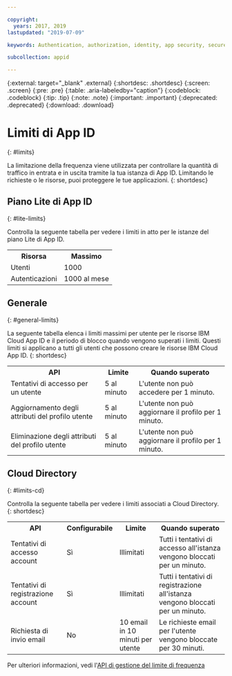 ```yaml
---

copyright:
  years: 2017, 2019
lastupdated: "2019-07-09"

keywords: Authentication, authorization, identity, app security, secure, rates, cloud directory, rate limit, attempts

subcollection: appid

---
```


{:external: target="_blank" .external}
{:shortdesc: .shortdesc}
{:screen: .screen}
{:pre: .pre}
{:table: .aria-labeledby="caption"}
{:codeblock: .codeblock}
{:tip: .tip}
{:note: .note}
{:important: .important}
{:deprecated: .deprecated}
{:download: .download}


# Limiti di App ID
{: #limits}

La limitazione della frequenza viene utilizzata per controllare la quantità di traffico in entrata e in uscita tramite la tua istanza di App ID. Limitando le richieste o le risorse, puoi proteggere le tue applicazioni.
{: shortdesc}

## Piano Lite di App ID 
{: #lite-limits}

Controlla la seguente tabella per vedere i limiti in atto per le istanze del piano Lite di App ID. 

<table>
    <tr>
        <th>Risorsa</th>
        <th>Massimo</th>
    </tr>
    <tr>
        <td>Utenti</td>
        <td>1000</td>
    </tr>
    <tr>
        <td>Autenticazioni</td>
        <td>1000 al mese</td>
    </tr>
</table>

## Generale
{: #general-limits}

La seguente tabella elenca i limiti massimi per utente per le risorse IBM Cloud App ID e il periodo di blocco quando vengono superati i limiti. Questi limiti si applicano a tutti gli utenti che possono creare le risorse IBM Cloud App ID.
{: shortdesc}

<table>
    <tr>
        <th>API</th>
        <th>Limite</th>
        <th>Quando superato</th>
    </tr>
    <tr>
        <td>Tentativi di accesso per un utente</td>
        <td>5 al minuto</td>
        <td>L'utente non può accedere per 1 minuto.</td>
    </tr>
    <tr>
        <td>Aggiornamento degli attributi del profilo utente</td>
        <td>5 al minuto</td>
        <td>L'utente non può aggiornare il profilo per 1 minuto.</td>
    </tr>
        <td>Eliminazione degli attributi del profilo utente</td>
        <td>5 al minuto</td>
        <td>L'utente non può aggiornare il profilo per 1 minuto.</td>
    </tr>
</table>



## Cloud Directory
{: #limits-cd}

Controlla la seguente tabella per vedere i limiti associati a Cloud Directory.
{: shortdesc}

<table>
    <tr>
        <th>API</th>
        <th>Configurabile</th>
        <th>Limite</th>
        <th>Quando superato</th>
    </tr>
    <tr>
        <td>Tentativi di accesso account</td>
        <td>Sì</td>
        <td>Illimitati</td>
        <td>Tutti i tentativi di accesso all'istanza vengono bloccati per un minuto.</td>
    </tr>
    <tr>
        <td>Tentativi di registrazione account</td>
        <td>Sì</td>
        <td>Illimitati</td>
        <td>Tutti i tentativi di registrazione all'istanza vengono bloccati per un minuto.</td>
    </tr>
    <tr>
        <td>Richiesta di invio email</td>
        <td>No</td>
        <td>10 email in 10 minuti per utente</td>
        <td>Le richieste email per l'utente vengono bloccate per 30 minuti.</td>
    </tr>
</table>

Per ulteriori informazioni, vedi l'<a href="https://us-south.appid.cloud.ibm.com/swagger-ui/#/Management%20API%20-%20Config/mgmt.updateRateLimitConfig" target="_blank">API di gestione del limite di frequenza</a>
